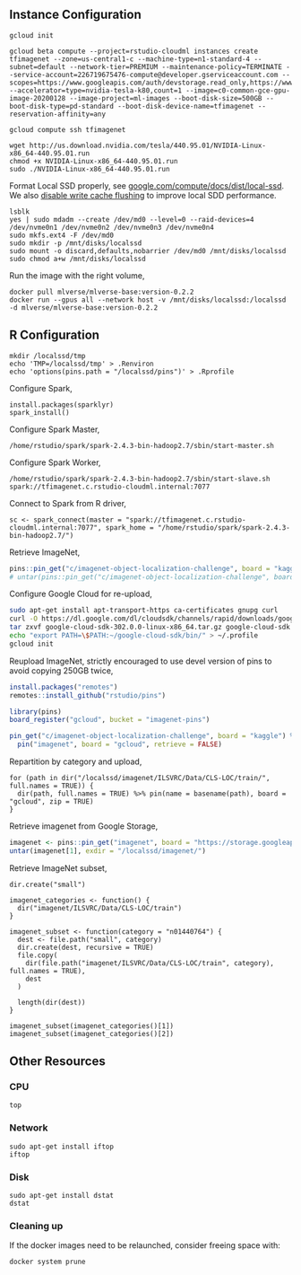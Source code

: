 ## Instance Configuration

```
gcloud init

gcloud beta compute --project=rstudio-cloudml instances create tfimagenet --zone=us-central1-c --machine-type=n1-standard-4 --subnet=default --network-tier=PREMIUM --maintenance-policy=TERMINATE --service-account=226719675476-compute@developer.gserviceaccount.com --scopes=https://www.googleapis.com/auth/devstorage.read_only,https://www.googleapis.com/auth/logging.write,https://www.googleapis.com/auth/monitoring.write,https://www.googleapis.com/auth/servicecontrol,https://www.googleapis.com/auth/service.management.readonly,https://www.googleapis.com/auth/trace.append --accelerator=type=nvidia-tesla-k80,count=1 --image=c0-common-gce-gpu-image-20200128 --image-project=ml-images --boot-disk-size=500GB --boot-disk-type=pd-standard --boot-disk-device-name=tfimagenet --reservation-affinity=any

gcloud compute ssh tfimagenet

wget http://us.download.nvidia.com/tesla/440.95.01/NVIDIA-Linux-x86_64-440.95.01.run
chmod +x NVIDIA-Linux-x86_64-440.95.01.run
sudo ./NVIDIA-Linux-x86_64-440.95.01.run
```

Format Local SSD properly, see [google.com/compute/docs/dist/local-ssd](https://cloud.google.com/compute/docs/disks/local-ssd#format_and_mount_a_local_ssd_device). We also [disable write cache flushing](https://cloud.google.com/compute/docs/disks/optimizing-local-ssd-performance#disable_flush) to improve local SDD performance.

```
lsblk
yes | sudo mdadm --create /dev/md0 --level=0 --raid-devices=4 /dev/nvme0n1 /dev/nvme0n2 /dev/nvme0n3 /dev/nvme0n4
sudo mkfs.ext4 -F /dev/md0
sudo mkdir -p /mnt/disks/localssd
sudo mount -o discard,defaults,nobarrier /dev/md0 /mnt/disks/localssd
sudo chmod a+w /mnt/disks/localssd
```

Run the image with the right volume,

```
docker pull mlverse/mlverse-base:version-0.2.2
docker run --gpus all --network host -v /mnt/disks/localssd:/localssd -d mlverse/mlverse-base:version-0.2.2
```

## R Configuration

```
mkdir /localssd/tmp
echo 'TMP=/localssd/tmp' > .Renviron
echo 'options(pins.path = "/localssd/pins")' > .Rprofile
```

Configure Spark,

```
install.packages(sparklyr)
spark_install()
```

Configure Spark Master,

```
/home/rstudio/spark/spark-2.4.3-bin-hadoop2.7/sbin/start-master.sh
```

Configure Spark Worker,

```
/home/rstudio/spark/spark-2.4.3-bin-hadoop2.7/sbin/start-slave.sh spark://tfimagenet.c.rstudio-cloudml.internal:7077
```

Connect to Spark from R driver,

```
sc <- spark_connect(master = "spark://tfimagenet.c.rstudio-cloudml.internal:7077", spark_home = "/home/rstudio/spark/spark-2.4.3-bin-hadoop2.7/")
```

Retrieve ImageNet,

```r
pins::pin_get("c/imagenet-object-localization-challenge", board = "kaggle")
# untar(pins::pin_get("c/imagenet-object-localization-challenge", board = "kaggle")[1], exdir = "imagenet/")
```

Configure Google Cloud for re-upload,

```bash
sudo apt-get install apt-transport-https ca-certificates gnupg curl
curl -O https://dl.google.com/dl/cloudsdk/channels/rapid/downloads/google-cloud-sdk-302.0.0-linux-x86_64.tar.gz
tar zxvf google-cloud-sdk-302.0.0-linux-x86_64.tar.gz google-cloud-sdk
echo "export PATH=\$PATH:~/google-cloud-sdk/bin/" > ~/.profile
gcloud init
```

Reupload ImageNet, strictly encouraged to use devel version of pins to avoid copying 250GB twice,

```r
install.packages("remotes")
remotes::install_github("rstudio/pins")
```

```r
library(pins)
board_register("gcloud", bucket = "imagenet-pins")

pin_get("c/imagenet-object-localization-challenge", board = "kaggle") %>%
  pin("imagenet", board = "gcloud", retrieve = FALSE)
```

Repartition by category and upload,

```
for (path in dir("/localssd/imagenet/ILSVRC/Data/CLS-LOC/train/", full.names = TRUE)) {
  dir(path, full.names = TRUE) %>% pin(name = basename(path), board = "gcloud", zip = TRUE)
}
```

Retrieve imagenet from Google Storage,

```r
imagenet <- pins::pin_get("imagenet", board = "https://storage.googleapis.com/imagenet-pins/")
untar(imagenet[1], exdir = "/localssd/imagenet/")
```

Retrieve ImageNet subset,

```
dir.create("small")

imagenet_categories <- function() {
  dir("imagenet/ILSVRC/Data/CLS-LOC/train")
}

imagenet_subset <- function(category = "n01440764") {
  dest <- file.path("small", category)
  dir.create(dest, recursive = TRUE)
  file.copy(
    dir(file.path("imagenet/ILSVRC/Data/CLS-LOC/train", category), full.names = TRUE),
    dest
  )
  
  length(dir(dest))
}

imagenet_subset(imagenet_categories()[1])
imagenet_subset(imagenet_categories()[2])
```

## Other Resources

### CPU

```
top
```

### Network

```
sudo apt-get install iftop
iftop
```

### Disk

```
sudo apt-get install dstat
dstat
```

### Cleaning up

If the docker images need to be relaunched, consider freeing space with:

```
docker system prune
```
